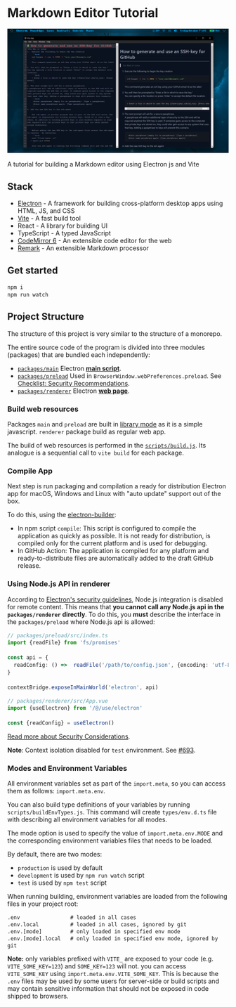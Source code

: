 # Markdown Editor Tutorial

![screenshot](./doc/screenshot.png)

A tutorial for building a Markdown editor using Electron js and Vite

## Stack

- [Electron](https://www.electronjs.org/) - A framework for building cross-platform desktop apps using HTML, JS, and CSS
- [Vite](https://vitejs.dev/) - A fast build tool
- React - A library for building UI
- TypeScript - A typed JavaScript
- [CodeMirror 6](https://codemirror.net/6/) - An extensible code editor for the web
- [Remark](https://remark.js.org/) - An extensible Markdown processor

## Get started

```sh
npm i
npm run watch
```

## Project Structure

The structure of this project is very similar to the structure of a monorepo.

The entire source code of the program is divided into three modules (packages) that are bundled each independently:
- [`packages/main`](packages/main)
Electron [**main script**](https://www.electronjs.org/docs/tutorial/quick-start#create-the-main-script-file).
- [`packages/preload`](packages/preload)
Used in `BrowserWindow.webPreferences.preload`. See [Checklist: Security Recommendations](https://www.electronjs.org/docs/tutorial/security#2-do-not-enable-nodejs-integration-for-remote-content).
- [`packages/renderer`](packages/renderer)
Electron [**web page**](https://www.electronjs.org/docs/tutorial/quick-start#create-a-web-page).

### Build web resources

Packages `main` and `preload` are built in [library mode](https://vitejs.dev/guide/build.html#library-mode) as it is a simple javascript.
`renderer` package build as regular web app.

The build of web resources is performed in the [`scripts/build.js`](scripts/build.js). Its analogue is a sequential call to `vite build` for each package.

### Compile App
Next step is run  packaging and compilation a ready for distribution Electron app for macOS, Windows and Linux with "auto update" support out of the box. 

To do this, using the [electron-builder]:
- In npm script `compile`: This script is configured to compile the application as quickly as possible. It is not ready for distribution, is compiled only for the current platform and is used for debugging.
- In GitHub Action: The application is compiled for any platform and ready-to-distribute files are automatically added to the draft GitHub release. 


### Using Node.js API in renderer
According to [Electron's security guidelines](https://www.electronjs.org/docs/tutorial/security#2-do-not-enable-nodejs-integration-for-remote-content), Node.js integration is disabled for remote content. This means that **you cannot call any Node.js api in the `packages/renderer` directly**. To do this, you **must** describe the interface in the `packages/preload` where Node.js api is allowed:
```ts
// packages/preload/src/index.ts
import {readFile} from 'fs/promises'

const api = {
  readConfig: () =>  readFile('/path/to/config.json', {encoding: 'utf-8'}),
}

contextBridge.exposeInMainWorld('electron', api)
```

```ts
// packages/renderer/src/App.vue
import {useElectron} from '/@/use/electron'

const {readConfig} = useElectron()
```

[Read more about Security Considerations](https://www.electronjs.org/docs/tutorial/context-isolation#security-considerations).

**Note**: Context isolation disabled for `test` environment. See [#693](https://github.com/electron-userland/spectron/issues/693#issuecomment-747872160).



### Modes and Environment Variables
All environment variables set as part of the `import.meta`, so you can access them as follows: `import.meta.env`. 

You can also build type definitions of your variables by running `scripts/buildEnvTypes.js`. This command will create `types/env.d.ts` file with describing all environment variables for all modes.

The mode option is used to specify the value of `import.meta.env.MODE` and the corresponding environment variables files that needs to be loaded.

By default, there are two modes:
  - `production` is used by default
  - `development` is used by `npm run watch` script
  - `test` is used by `npm test` script

When running building, environment variables are loaded from the following files in your project root:

```
.env                # loaded in all cases
.env.local          # loaded in all cases, ignored by git
.env.[mode]         # only loaded in specified env mode
.env.[mode].local   # only loaded in specified env mode, ignored by git
```

**Note:** only variables prefixed with `VITE_` are exposed to your code (e.g. `VITE_SOME_KEY=123`) and `SOME_KEY=123` will not.  you can access `VITE_SOME_KEY` using `import.meta.env.VITE_SOME_KEY`. This is because the `.env` files may be used by some users for server-side or build scripts and may contain sensitive information that should not be exposed in code shipped to browsers.


[vite]: https://github.com/vitejs/vite/
[electron]: https://github.com/electron/electron
[electron-builder]: https://github.com/electron-userland/electron-builder
[vue]: https://github.com/vuejs/vue-next
[vue-router]: https://github.com/vuejs/vue-router-next/
[typescript]: https://github.com/microsoft/TypeScript/
[spectron]: https://github.com/electron-userland/spectron
[vue-tsc]: https://github.com/johnsoncodehk/vue-tsc
[eslint-plugin-vue]: https://github.com/vuejs/eslint-plugin-vue
[cawa-93-github]: https://github.com/cawa-93/
[cawa-93-sponsor]: https://www.patreon.com/Kozack/
